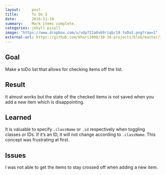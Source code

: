 ```yaml
---
layout:     post
title:      To Do 3
date:       2016-11-10
summary:    Mark items complete.
categories: jekyll pixyll
image: "https://www.dropbox.com/s/vdp722a0v69riqb/19.toDo3.png?raw=1"
external-url: https://github.com/khari1090/30-30-projects/blob/master/19.toDo3.html
---
```


## Goal
Make a toDo list that allows for checking items off the list.

## Result
It almost works but the state of the checked items is not saved when you add a new item which is disappointing.

## Learned
It is valuable to specify `.className` or `.id` respectively when toggling classes or IDs. If it’s an ID, it will not change according to `.className`. This concept was frustrating at first.

## Issues
I was not able to get the items to stay crossed off when adding a new item.
